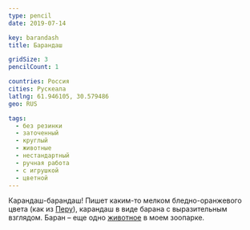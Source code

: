 ```yaml
---
type: pencil
date: 2019-07-14

key: barandash
title: Барандаш

gridSize: 3
pencilCount: 1

countries: Россия
cities: Рускеала
latlng: 61.946105, 30.579486
geo: RUS

tags:
  - без резинки
  - заточенный
  - круглый
  - животные
  - нестандартный
  - ручная работа
  - с игрушкой
  - цветной
---
```


Карандаш-барандаш! Пишет каким-то мелком бледно-оранжевого цвета (как из [Перу](?display=peru)), карандаш в виде барана с выразительным взглядом. Баран – еще одно [животное](?tag=животные) в моем зоопарке.
